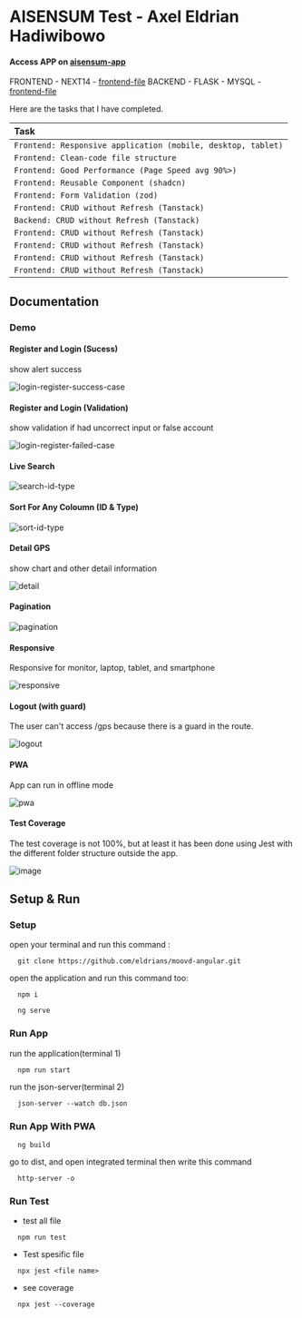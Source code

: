 # AISENSUM Test - Axel Eldrian Hadiwibowo

#### Access APP on [aisensum-app][3]

FRONTEND - NEXT14 - [frontend-file][1]
BACKEND - FLASK - MYSQL - [frontend-file][2]

[1]: https://github.com/eldrians/next_aisensum
[2]: https://github.com/eldrians/flask_aisensum
[3]: https://next-aisensum.vercel.app/

Here are the tasks that I have completed.

| Task                                                         |
| :----------------------------------------------------------- |
| `Frontend: Responsive application (mobile, desktop, tablet)` |
| `Frontend: Clean-code file structure`                        |
| `Frontend: Good Performance (Page Speed avg 90%>)`           |
| `Frontend: Reusable Component (shadcn)`                      |
| `Frontend: Form Validation (zod)`                            |
| `Frontend: CRUD without Refresh (Tanstack)`                  |
| `Backend: CRUD without Refresh (Tanstack)`                   |
| `Frontend: CRUD without Refresh (Tanstack)`                  |
| `Frontend: CRUD without Refresh (Tanstack)`                  |
| `Frontend: CRUD without Refresh (Tanstack)`                  |
| `Frontend: CRUD without Refresh (Tanstack)`                  |

## Documentation

### Demo

#### Register and Login (Sucess)

show alert success

![login-register-success-case](https://github.com/eldrians/moovd-angular/assets/91566708/3d0fdf33-da23-4a9f-81c1-497f97ddaa96)

#### Register and Login (Validation)

show validation if had uncorrect input or false account

![login-register-failed-case](https://github.com/eldrians/moovd-angular/assets/91566708/313254de-042a-4322-bf89-873e2efd7449)

#### Live Search

![search-id-type](https://github.com/eldrians/moovd-angular/assets/91566708/0fd3d01d-65e8-48bc-ab31-1a92081f67ae)

#### Sort For Any Coloumn (ID & Type)

![sort-id-type](https://github.com/eldrians/moovd-angular/assets/91566708/823dc5f9-c959-4ebf-ad46-90554caa5d64)

#### Detail GPS

show chart and other detail information

![detail](https://github.com/eldrians/moovd-angular/assets/91566708/c23a7955-fe9b-409e-b6bb-659a328c5914)

#### Pagination

![pagination](https://github.com/eldrians/moovd-angular/assets/91566708/b807dbd8-54cd-4244-96b0-6938da3ce470)

#### Responsive

Responsive for monitor, laptop, tablet, and smartphone

![responsive](https://github.com/eldrians/moovd-angular/assets/91566708/976d5d6b-b83d-4595-8758-3e678e9b69f4)

#### Logout (with guard)

The user can't access /gps because there is a guard in the route.

![logout](https://github.com/eldrians/moovd-angular/assets/91566708/34cb81c4-cbb1-4d30-b507-8b5977e7466b)

#### PWA

App can run in offline mode

![pwa](https://github.com/eldrians/moovd-angular/assets/91566708/a49599c4-c8a0-48cb-b75e-df5ba533b23c)

#### Test Coverage

The test coverage is not 100%, but at least it has been done using Jest with the different folder structure outside the app.

![image](https://github.com/eldrians/moovd-angular/assets/91566708/309752a5-de55-464c-8749-4fbbf1a96c22)

## Setup & Run

### Setup

open your terminal and run this command :

```
  git clone https://github.com/eldrians/moovd-angular.git
```

open the application and run this command too:

```
  npm i
```

```
  ng serve
```

### Run App

run the application(terminal 1)

```
  npm run start
```

run the json-server(terminal 2)

```
  json-server --watch db.json
```

### Run App With PWA

```
  ng build
```

go to dist, and open integrated terminal then write this command

```
  http-server -o
```

### Run Test

- test all file

```
  npm run test
```

- Test spesific file

```
  npx jest <file name>
```

- see coverage

```
  npx jest --coverage
```
